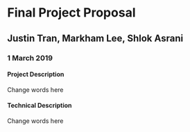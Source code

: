 # Final Project Proposal
## Justin Tran, Markham Lee, Shlok Asrani
### 1 March 2019

#### Project Description
Change words here

#### Technical Description
Change words here
